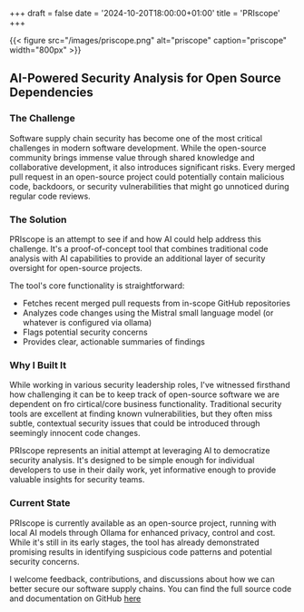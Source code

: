 +++
draft = false
date = '2024-10-20T18:00:00+01:00'
title = 'PRIscope'
+++

{{< figure src="/images/priscope.png" alt="priscope" caption="priscope" width="800px" >}}

## AI-Powered Security Analysis for Open Source Dependencies
### The Challenge
Software supply chain security has become one of the most critical challenges in modern software development. While the open-source community brings immense value through shared knowledge and collaborative development, it also introduces significant risks. Every merged pull request in an open-source project could potentially contain malicious code, backdoors, or security vulnerabilities that might go unnoticed during regular code reviews.

### The Solution
PRIscope is an attempt to see if and how AI could help address this challenge. It's a proof-of-concept tool that combines traditional code analysis with AI capabilities to provide an additional layer of security oversight for open-source projects.

The tool's core functionality is straightforward:
* Fetches recent merged pull requests from in-scope GitHub repositories
* Analyzes code changes using the Mistral small language model (or whatever is configured via ollama)
* Flags potential security concerns
* Provides clear, actionable summaries of findings

### Why I Built It
While working in various security leadership roles, I've witnessed firsthand how challenging it can be to keep track of open-source software we are dependent on fro cirtical/core business functionality. Traditional security tools are excellent at finding known vulnerabilities, but they often miss subtle, contextual security issues that could be introduced through seemingly innocent code changes.

PRIscope represents an initial attempt at leveraging AI to democratize security analysis. It's designed to be simple enough for individual developers to use in their daily work, yet informative enough to provide valuable insights for security teams.

### Current State
PRIscope is currently available as an open-source project, running with local AI models through Ollama for enhanced privacy, control and cost. While it's still in its early stages, the tool has already demonstrated promising results in identifying suspicious code patterns and potential security concerns.

I welcome feedback, contributions, and discussions about how we can better secure our software supply chains. You can find the full source code and documentation on GitHub [here](https://github.com/marklechner/priscope)
